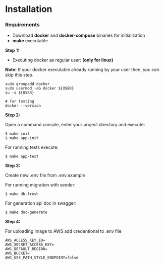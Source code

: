Installation
============

### Requirements
- Download **docker** and **docker-compose** binaries for initialization
- **make** executable

**Step 1:**
- Executing docker as regular user: **(only for linux)**

**Note:** If your docker executable already running by your user then, you can skip this step.

```shell
sudo groupadd docker
sudo usermod -aG docker ${USER}
su -s ${USER}

# For testing
docker --version
```

**Step 2:**

Open a command console, enter your project directory and execute:

```console
$ make init
$ make app-init
```

For running tests execute:

```console
$ make app-test
```
**Step 3:**

Create new .env file from .env.example

For running migration with seeder:

```console
$ make db-fresh
```

For generation api doc in swagger:

```console
$ make doc-generate
```
**Step 4:**

For uploading image to AWS add credentional to .env file
```console
AWS_ACCESS_KEY_ID=
AWS_SECRET_ACCESS_KEY=
AWS_DEFAULT_REGION=
AWS_BUCKET=
AWS_USE_PATH_STYLE_ENDPOINT=false
```
